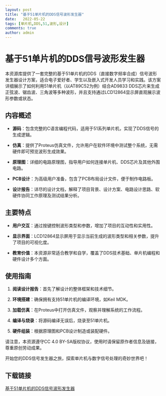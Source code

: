```yaml
---
layout: post
title: "基于51单片机的DDS信号波形发生器"
date:   2022-05-22
tags: [单片机,DDS,51,波形,设计]
comments: true
author: admin
---
```

# 基于51单片机的DDS信号波形发生器

本资源库提供了一套完整的基于51单片机的DDS（直接数字频率合成）信号波形发生器设计方案，适合电子爱好者、学生以及嵌入式开发人员学习和实践。该方案详细展示了如何利用51单片机（以AT89C52为例）结合AD9833 DDS芯片来生成正弦波、锯齿波、三角波等多种波形，并且支持通过LCD12864显示屏直观展示波形参数或状态。

## 内容概述

- **源码**：包含完整的C语言编程代码，适用于51系列单片机，实现了DDS信号的生成逻辑。
  
- **仿真**：提供了Proteus仿真文件，允许用户在软件环境中测试整个系统，无需硬件即可预览波形生成效果。
  
- **原理图**：详细的电路原理图，指导用户如何连接单片机、DDS芯片及其他外围电路。
  
- **PCB设计**：为高级用户准备，包含了PCB布局设计文件，便于制作电路板。
  
- **设计报告**：详尽的设计文档，解释了项目背景、设计方案、电路设计思路、软硬件协同工作原理及测试结果分析。

## 主要特点

- **用户交互**：通过按键控制波形类型和参数，增加了项目的互动性和实用性。
  
- **显示界面**：LCD12864显示屏用于显示当前生成的波形类型和相关参数，提升了项目的可视化度。
  
- **教育价值**：本资源非常适合教学和自学，覆盖了DDS技术基础、单片机编程和硬件设计多个方面。

## 使用指南

1. **阅读设计报告**：首先了解设计的整体框架和技术细节。
   
2. **环境搭建**：确保拥有支持51单片机的编译环境，如Keil MDK。
   
3. **加载仿真**：在Proteus中打开仿真文件，观察并理解系统的工作流程。
   
4. **编译与烧录**：将源码编译无误后，烧录至51单片机。
   
5. **硬件组装**：根据原理图和PCB设计制造或装配硬件。

请注意，本资源遵守CC 4.0 BY-SA版权协议，使用时请保留原作者信息及链接，尊重原创劳动成果。

开始您的DDS信号发生器之旅，探索单片机与数字信号处理的奇妙世界吧！

## 下载链接

[基于51单片机的DDS信号波形发生器](https://pan.quark.cn/s/03d0550b5dde)